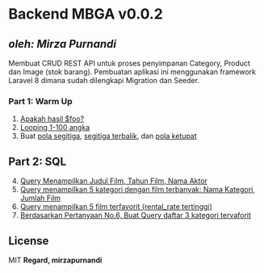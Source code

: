# Backend MBGA v0.0.2
## _oleh: Mirza Purnandi_

Membuat CRUD REST API untuk proses penyimpanan Category, Product dan Image (stok barang). Pembuatan aplikasi ini menggunakan framework Laravel 8 dimana sudah dilengkapi Migration dan Seeder. 

### Part 1: Warm Up
1. [Apakah hasil $foo?](#warm-up/pertanyaan-1.php)
2. [Looping 1-100 angka](#warm-up/pertanyaan-2.php)
3. Buat [pola segitiga](#warm-up/pertanyaan-3a.php), [segitiga terbalik](#warm-up/pertanyaan-3b.php), dan [pola ketupat](#warm-up/pertanyaan-3c.php)

## Part 2: SQL
4. [Query Menampilkan Judul Film, Tahun Film, Nama Aktor](#sql/pertanyaan/pertanyaan-4.sql)
5. [Query menampilkan 5 kategori dengan film terbanyak: Nama Kategori, Jumlah Film](sql/pertanyaan/pertanyaan-5.sql)
6. [Query menampilkan 5 film terfavorit (rental_rate tertinggi)](#sql/pertanyaan/pertanyaan-6.sql)
7. [Berdasarkan Pertanyaan No.6, Buat Query daftar 3 kategori tervaforit](#sql/pertanyaan/pertanyaan-7.sql)

## License
MIT
**Regard, mirzapurnandi**

